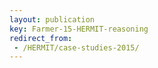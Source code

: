 ```yaml
---
layout: publication
key: Farmer-15-HERMIT-reasoning
redirect_from:
 - /HERMIT/case-studies-2015/
---
```

